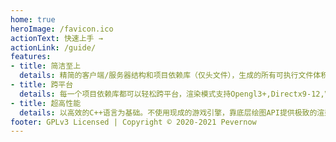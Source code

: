 ```yaml
---
home: true
heroImage: /favicon.ico
actionText: 快速上手 →
actionLink: /guide/
features:
- title: 简洁至上
  details: 精简的客户端/服务器结构和项目依赖库（仅头文件），生成的所有可执行文件体积仅仅12M+
- title: 跨平台
  details: 每一个项目依赖库都可以轻松跨平台，渲染模式支持Opengl3+,Directx9-12,Vulkan,Metal......甚至能够利用Webassembly技术在现代浏览器上运行
- title: 超高性能
  details: 以高效的C++语言为基础。不使用现成的游戏引擎，靠底层绘图API提供极致的渲染加速，采用实例化技术让渲染速度快到飞起。
footer: GPLv3 Licensed | Copyright © 2020-2021 Pevernow
---
```


